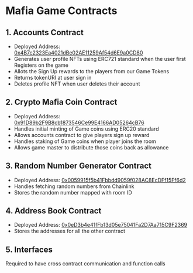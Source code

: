 # Mafia Game Contracts
## 1. Accounts Contract
- Deployed Address: [0x4B7c2323Ea4021dBe02AE11259Af54d6E9a0CD80](https://explorer-mumbai.maticvigil.com/address/0x4B7c2323Ea4021dBe02AE11259Af54d6E9a0CD80/transactions)
- Generates user profile NFTs using ERC721 standard when the user first Registers on the game
- Allots the Sign Up rewards to the players from our Game Tokens
- Returns tokenURI at user sign in
- Deletes profile NFT when user deletes their account

## 2. Crypto Mafia Coin Contract
- Deployed Address: [0x91D89b2F9B8cb1873546Ce99E4166AD05264cB76](https://explorer-mumbai.maticvigil.com/address/0x91D89b2F9B8cb1873546Ce99E4166AD05264cB76/transactions)
- Handles initial minting of Game coins using ERC20 standard
- Allows accounts contract to give players sign up reward
- Handles staking of Game coins when player joins the room
- Allows game master to distribute those coins back as allowance

## 3. Random Number Generator Contract
- Deployed Address: [0x0059915f5b41Fbbdd9059f028AC8EcDFf15Ff6d2](https://explorer-mumbai.maticvigil.com/address/0x0059915f5b41Fbbdd9059f028AC8EcDFf15Ff6d2/transactions)
- Handles fetching random numbers from Chainlink 
- Stores the random number mapped with room ID

## 4. Address Book Contract
- Deployed Address: [0x0eD3b4e41fFb13d05e75041Fa2D7Aa715C9F2369](https://explorer-mumbai.maticvigil.com/address/0x0eD3b4e41fFb13d05e75041Fa2D7Aa715C9F2369/transactions)
- Stores the addresses for all the other contract

## 5. Interfaces
Required to have cross contract communication and function calls
